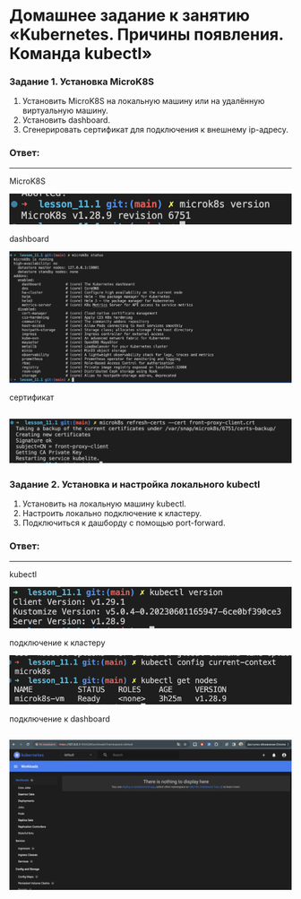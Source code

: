 # Домашнее задание к занятию «Kubernetes. Причины появления. Команда kubectl»

### Задание 1. Установка MicroK8S

1. Установить MicroK8S на локальную машину или на удалённую виртуальную машину.
2. Установить dashboard.
3. Сгенерировать сертификат для подключения к внешнему ip-адресу.

### Ответ:
---

MicroK8S

![kube-version](assets/img/kube-version.png)

dashboard

![kube-installed-dash](assets/img/kube-installed-dash.png)

сертификат

![kube-cert](assets/img/kube-cert.png)
---

### Задание 2. Установка и настройка локального kubectl
1. Установить на локальную машину kubectl.
2. Настроить локально подключение к кластеру.
3. Подключиться к дашборду с помощью port-forward.

### Ответ:
---

kubectl

![kubectl-version](assets/img/kubectl-version.png)

подключение к кластеру

![kubectl-connected](assets/img/kubectl-connected.png)

подключение к dashboard

![kube-dash](assets/img/kube-dash.png)
---